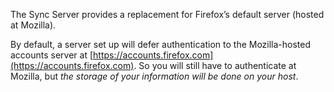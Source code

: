 The Sync Server provides a replacement for Firefox’s default server (hosted at Mozilla).

By default, a server set up will defer authentication to the Mozilla-hosted accounts server at [https://accounts.firefox.com](https://accounts.firefox.com). So you will still have to authenticate at Mozilla, but _the storage of your information will be done on your host_.
